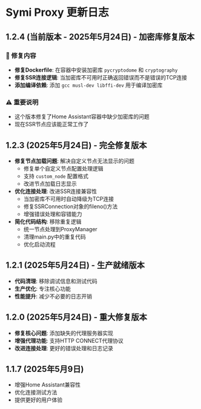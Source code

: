 # Symi Proxy 更新日志

## 1.2.4 (当前版本 - 2025年5月24日) - 加密库修复版本

### 🔧 修复内容
- **修复Dockerfile**: 在容器中安装加密库 `pycryptodome` 和 `cryptography`
- **修复SSR连接逻辑**: 当加密库不可用时正确返回错误而不是错误的TCP连接
- **添加编译依赖**: 添加 `gcc musl-dev libffi-dev` 用于编译加密库

### ⚠️ 重要说明
- 这个版本修复了Home Assistant容器中缺少加密库的问题
- 现在SSR节点应该能正常工作了

## 1.2.3 (2025年5月24日) - 完全修复版本
- **修复节点加载问题**: 解决自定义节点无法显示的问题
  - 修复单个自定义节点配置处理逻辑
  - 支持 `custom_node` 配置格式
  - 改进节点加载日志显示
- **优化连接处理**: 改进SSR连接兼容性
  - 当加密库不可用时自动降级为TCP连接
  - 修复SSRConnection对象的fileno()方法
  - 增强错误处理和容错能力
- **简化代码结构**: 移除重复逻辑
  - 统一节点处理到ProxyManager
  - 清理main.py中的重复代码
  - 优化启动流程

## 1.2.1 (2025年5月24日) - 生产就绪版本
- **代码清理**: 移除调试信息和测试代码
- **生产优化**: 专注核心功能
- **性能提升**: 减少不必要的日志开销

## 1.2.0 (2025年5月24日) - 重大修复版本
- **修复核心问题**: 添加缺失的代理服务器实现
- **增强代理功能**: 支持HTTP CONNECT代理协议
- **改进连接处理**: 更好的错误处理和日志记录

## 1.1.7 (2025年5月9日)
- 增强Home Assistant兼容性
- 优化连接测试方法
- 提供更好的用户体验
